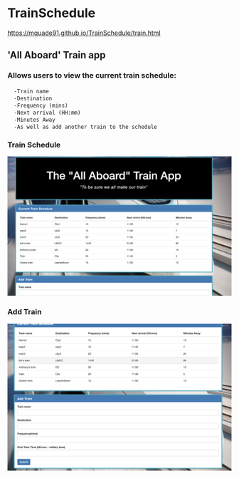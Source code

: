 # TrainSchedule

https://mquade91.github.io/TrainSchedule/train.html

## 'All Aboard' Train app
### Allows users to view the current train schedule:
      -Train name	
      -Destination	
      -Frequency (mins)	
      -Next arrival (HH:mm)	
      -Minutes Away
      -As well as add another train to the schedule
    
 
### Train Schedule
![Train Schedule](assets/images/train_schedule.png)

### Add Train
![Add Train](assets/images/add_train.png)
